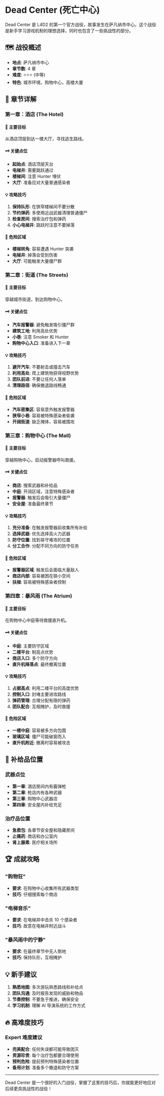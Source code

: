 # Dead Center (死亡中心)

Dead Center 是 L4D2 的第一个官方战役，故事发生在萨凡纳市中心。这个战役是新手学习游戏机制的理想选择，同时也包含了一些挑战性的部分。

## 🗺️ 战役概述

- **地点**: 萨凡纳市中心
- **章节数**: 4 章
- **难度**: ⭐⭐⭐ (中等)
- **特色**: 城市环境，购物中心，高楼大厦

## 📍 章节详解

### 第一章：酒店 (The Hotel)

#### 🎯 主要目标
从酒店顶层到达一楼大厅，寻找逃生路线。

#### 🗝️ 关键点位
- **起始点**: 酒店顶层天台
- **电梯井**: 需要跳跃通过
- **楼梯间**: 注意 Hunter 埋伏
- **大厅**: 准备应对大量普通感染者

#### 💡 攻略技巧
1. **保持队形**: 在狭窄楼梯间不要分散
2. **节约弹药**: 多使用近战武器清理普通僵尸
3. **检查房间**: 搜索治疗包和弹药
4. **小心电梯井**: 跳跃时注意不要掉落

#### 🚨 危险区域
- **楼梯转角**: 容易遭遇 Hunter 突袭
- **电梯井**: 掉落会受到伤害
- **大厅**: 可能触发大量僵尸群

### 第二章：街道 (The Streets)

#### 🎯 主要目标
穿越城市街道，到达购物中心。

#### 🗝️ 关键点位
- **汽车报警器**: 避免触发吸引僵尸群
- **建筑工地**: 利用高处优势
- **小巷**: 注意 Smoker 和 Hunter
- **购物中心入口**: 准备进入下一章

#### 💡 攻略技巧
1. **避开汽车**: 不要射击或撞击汽车
2. **利用高处**: 爬上建筑物获得视野优势
3. **团队前进**: 不要让任何人落单
4. **清理路径**: 确保撤退路线畅通

#### 🚨 危险区域
- **汽车密集区**: 容易意外触发报警器
- **狭窄小巷**: 容易被特殊感染者偷袭
- **开阔街道**: 缺乏掩体，容易被围攻

### 第三章：购物中心 (The Mall)

#### 🎯 主要目标
穿越购物中心，启动报警器呼叫救援。

#### 🗝️ 关键点位
- **商店**: 搜索武器和补给品
- **中庭**: 开阔区域，注意特殊感染者
- **报警器**: 触发后会吸引大量僵尸
- **安全屋**: 准备最终章节

#### 💡 攻略技巧
1. **充分准备**: 在触发报警器前收集所有补给
2. **选择武器**: 优先选择高火力武器
3. **防守位置**: 找到易守难攻的位置
4. **分工合作**: 分配不同方向的防守任务

#### 🚨 危险区域
- **报警器区域**: 触发后会面临大量敌人
- **商店内部**: 容易被困在狭小空间
- **扶梯**: 容易被特殊感染者控制

### 第四章：暴风雨 (The Atrium)

#### 🎯 主要目标
在购物中心中庭等待救援直升机。

#### 🗝️ 关键点位
- **中庭**: 主要防守区域
- **二楼平台**: 制高点优势
- **商店入口**: 多个防守方向
- **直升机降落点**: 最终撤离位置

#### 💡 攻略技巧
1. **占据高点**: 利用二楼平台的高度优势
2. **控制入口**: 封堵主要进攻路线
3. **弹药管理**: 合理分配有限的弹药
4. **团队配合**: 互相掩护，及时救援

#### 🚨 危险区域
- **一楼中庭**: 容易被多方向包围
- **玻璃区域**: 僵尸可能破窗而入
- **直升机附近**: 撤离时容易被攻击

## 🎒 补给品位置

### 武器点位
- **第一章**: 酒店房间内有霰弹枪
- **第二章**: 枪店内有各种武器
- **第三章**: 购物中心武器店
- **第四章**: 安全屋内补给充足

### 治疗品位置
- **急救包**: 各章节安全屋和隐藏房间
- **止痛药**: 商店和办公室内
- **肾上腺素**: 医疗相关场所

## 🏆 成就攻略

### "购物狂"
- **要求**: 在购物中心收集所有武器类型
- **技巧**: 仔细搜索每个商店

### "电梯音乐"
- **要求**: 在电梯井中击杀 10 个感染者
- **技巧**: 故意在电梯井附近战斗

### "暴风雨中的宁静"
- **要求**: 在最终章节中无人倒地
- **技巧**: 保持队形，互相掩护

## 💡 新手建议

1. **熟悉地图**: 多次游玩熟悉路线和补给点
2. **团队沟通**: 及时报告发现的威胁和物品
3. **节奏控制**: 不要急于推进，确保安全
4. **学习机制**: 理解 AI 导演系统的工作方式

## 🔥 高难度技巧

### Expert 难度建议
- **完美配合**: 任何失误都可能导致团灭
- **资源珍贵**: 每个治疗包都要合理使用
- **预判危险**: 提前预判特殊感染者位置
- **备用计划**: 准备多个撤退和防守方案

---

Dead Center 是一个很好的入门战役，掌握了这里的技巧后，你就能更好地应对后续更具挑战性的战役！
